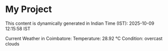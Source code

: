 # My Project

This content is dynamically generated in Indian Time (IST): 2025-10-09 12:15:58 IST


Current Weather in Coimbatore:
Temperature: 28.92 °C
Condition: overcast clouds
